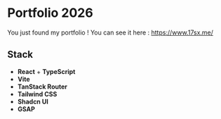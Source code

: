 # Portfolio 2026

You just found my portfolio ! You can see it here : https://www.17sx.me/

## Stack

- **React** + **TypeScript**
- **Vite**
- **TanStack Router** 
- **Tailwind CSS**
- **Shadcn UI**
- **GSAP**
